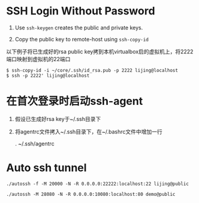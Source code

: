 # SSH Login Without Password

1) Use `ssh-keygen` creates the public and private keys.

2) Copy the public key to remote-host using `ssh-copy-id`

以下例子将已生成好的rsa public key拷到本机virtualbox启的虚拟机上，将2222端口映射到虚拟机的22端口

    $ ssh-copy-id -i ~/core/.ssh/id_rsa.pub -p 2222 lijing@localhost
    $ ssh -p 2222' lijing@localhost

# 在首次登录时启动ssh-agent

1) 假设已生成好rsa key于~/.ssh目录下
2) 将agentrc文件拷入~/.ssh目录下，在~/.bashrc文件中增加一行

    . ~/.ssh/agentrc


# Auto ssh tunnel

    ./autossh -f -M 20000 -N -R 0.0.0.0:22222:localhost:22 lijing@public

    ./autossh -M 28080 -N -R 0.0.0.0:10080:localhost:80 demo@public
